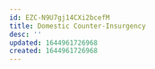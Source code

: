 ```yaml
---
id: EZC-N9U7gj14CXi2bcefM
title: Domestic Counter-Insurgency
desc: ''
updated: 1644961726968
created: 1644961726968
---
```


